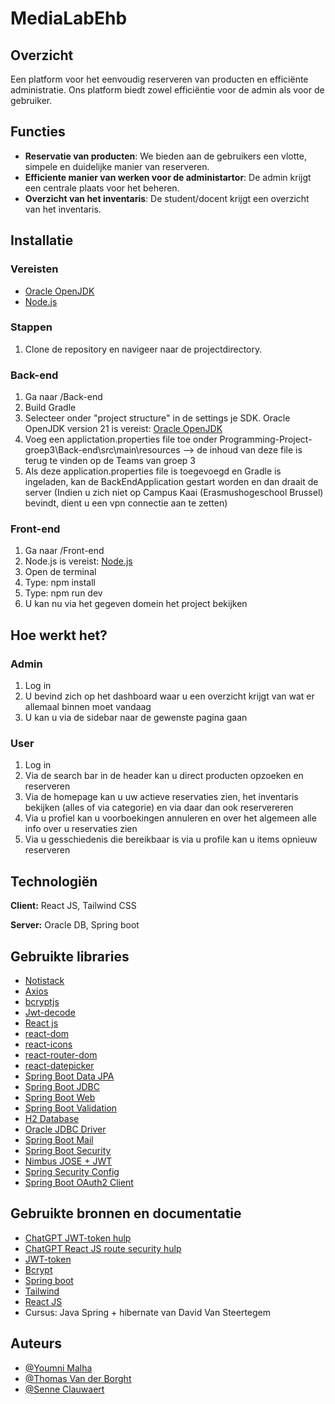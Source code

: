 # MediaLabEhb

## Overzicht
Een platform voor het eenvoudig reserveren van producten en efficiënte administratie. Ons platform biedt zowel efficiëntie voor de admin als voor de gebruiker.

## Functies
- **Reservatie van producten**: We bieden aan de gebruikers een vlotte, simpele en duidelijke manier van reserveren.
- **Efficiente manier van werken voor de administartor**: De admin krijgt een centrale plaats voor het beheren.
- **Overzicht van het inventaris**: De student/docent krijgt een overzicht van het inventaris.

## Installatie

### Vereisten

- [Oracle OpenJDK](https://www.oracle.com/java/technologies/javase-downloads.html)
- [Node.js](https://nodejs.org/)

### Stappen

1. Clone de repository en navigeer naar de projectdirectory.

### Back-end

1. Ga naar /Back-end
2. Build Gradle
3. Selecteer onder "project structure" in de settings je SDK. Oracle OpenJDK version 21 is vereist: [Oracle OpenJDK](https://www.oracle.com/java/technologies/javase-downloads.html)
4. Voeg een applictation.properties file toe onder Programming-Project-groep3\Back-end\src\main\resources --> de inhoud van deze file is terug te vinden op de Teams van groep 3
5. Als deze application.properties file is toegevoegd en Gradle is ingeladen, kan de BackEndApplication gestart worden en dan draait de server (Indien u zich niet op Campus Kaai (Erasmushogeschool Brussel) bevindt, dient u een vpn connectie aan te zetten)

### Front-end

1. Ga naar /Front-end
2. Node.js is vereist: [Node.js](https://nodejs.org/)
3. Open de terminal
4. Type: npm install
5. Type: npm run dev
6. U kan nu via het gegeven domein het project bekijken

## Hoe werkt het?

### Admin

1. Log in
2. U bevind zich op het dashboard waar u een overzicht krijgt van wat er allemaal binnen moet vandaag
3. U kan u via de sidebar naar de gewenste pagina gaan

### User

1. Log in
2. Via de search bar in de header kan u direct producten opzoeken en reserveren
3. Via de homepage kan u uw actieve reservaties zien, het inventaris bekijken (alles of via categorie) en via daar dan ook reservereren
4. Via u profiel kan u voorboekingen annuleren en over het algemeen alle info over u reservaties zien
5. Via u gesschiedenis die bereikbaar is via u profile kan u items opnieuw reserveren

## Technologiën

**Client:** React JS, Tailwind CSS

**Server:** Oracle DB, Spring boot


## Gebruikte libraries
- [Notistack](https://www.npmjs.com/package/notistack)
- [Axios](https://axios-http.com/docs/intro)
- [bcryptjs](https://www.npmjs.com/package/bcryptjs)
- [Jwt-decode](https://www.npmjs.com/package/notistack)
- [React js](https://react.dev/)
- [react-dom](https://legacy.reactjs.org/docs/react-dom.html)
- [react-icons](https://www.npmjs.com/package/react-icons)
- [react-router-dom](https://www.npmjs.com/package/react-router-dom)
- [react-datepicker](https://www.npmjs.com/package/react-datepicker)
- [Spring Boot Data JPA](https://www.npmjs.com/package/bcryptjs)
- [Spring Boot JDBC](https://spring.io/guides/gs/relational-data-access)
- [Spring Boot Web](https://spring.io/guides/gs/spring-boot)
- [Spring Boot Validation](https://spring.io/guides/gs/validating-form-input)
- [H2 Database](https://www.h2database.com/html/main.html)
- [Oracle JDBC Driver](https://www.oracle.com/database/technologies/appdev/jdbc-downloads.html)
- [Spring Boot Mail](https://www.baeldung.com/spring-email)
- [Spring Boot Security](https://spring.io/guides/gs/securing-web)
- [Nimbus JOSE + JWT](https://connect2id.com/products/nimbus-jose-jwt)
- [Spring Security Config](https://spring.io/projects/spring-security)
- [Spring Boot OAuth2 Client](https://spring.io/guides/tutorials/spring-boot-oauth2)

## Gebruikte bronnen en documentatie
- [ChatGPT JWT-token hulp](https://chatgpt.com/share/c8861603-c97a-44e1-a80b-cc83cbc150d5)
- [ChatGPT React JS route security hulp](https://chatgpt.com/share/a0268d33-7462-4fb6-9c37-643fb92d03d4)
- [JWT-token](https://connect2id.com/products/nimbus-jose-jwt)
- [Bcrypt](https://www.baeldung.com/spring-security-registration-password-encoding-bcrypt)
- [Spring boot](https://spring.io/projects/spring-boot)
- [Tailwind](https://tailwindcss.com/docs/)
- [React JS](https://react.dev/learn)
- Cursus: Java Spring + hibernate van David Van Steertegem

## Auteurs
- [@Youmni Malha](https://github.com/Youmni)
- [@Thomas Van der Borght](https://github.com/ThomasVanderBorght)
- [@Senne Clauwaert](https://github.com/clauwaesenne)
